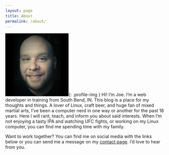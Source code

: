 ```yaml
---
layout: page
title: About
permalink: /about/
---
```


![Joe Laskowski](/assets/joe-laskowski.png){: .profile-img } Hi! I’m Joe. I’m a web developer in training from South Bend, IN. This blog is a place for my thoughts and things. A lover of Linux, craft beer, and huge fan of mixed martial arts, I’ve been a computer nerd in one way or another for the past 18 years. Here I will rant, teach, and inform you about said interests. When I’m not enjoying a tasty IPA and watching UFC fights, or working on my Linux computer, you can find me spending time with my family.

Want to work together? You can find me on social media with the links below or you can send me a message on my [contact page](/contact). I’d love to hear from you.
